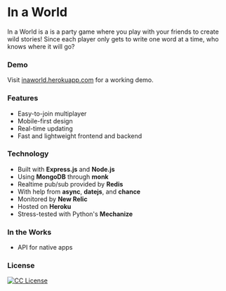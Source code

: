 # In a World

In a World is a is a party game where you play with your friends to create wild stories! Since each player only gets to write one word at a time, who knows where it will go?

### Demo

Visit [inaworld.herokuapp.com](http://inaworld.herokuapp.com) for a working demo.

### Features

* Easy-to-join multiplayer
* Mobile-first design
* Real-time updating
* Fast and lightweight frontend and backend

### Technology

* Built with **Express.js** and **Node.js**
* Using **MongoDB** through **monk**
* Realtime pub/sub provided by **Redis**
* With help from **async**, **datejs**, and **chance**
* Monitored by **New Relic**
* Hosted on **Heroku**
* Stress-tested with Python's **Mechanize**

### In the Works

* API for native apps

### License
[![CC License](http://i.creativecommons.org/l/by-nc-sa/4.0/88x31.png)](http://creativecommons.org/licenses/by-nc-sa/4.0/)
